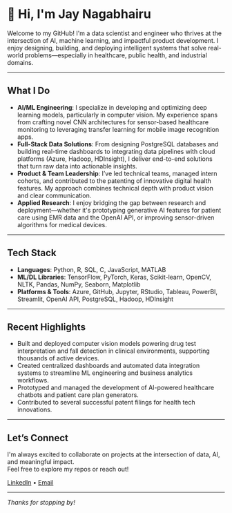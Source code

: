 # 👋 Hi, I'm Jay Nagabhairu

Welcome to my GitHub! I'm a data scientist and engineer who thrives at the intersection of AI, machine learning, and impactful product development. I enjoy designing, building, and deploying intelligent systems that solve real-world problems—especially in healthcare, public health, and industrial domains.

---

## What I Do

- **AI/ML Engineering**: I specialize in developing and optimizing deep learning models, particularly in computer vision. My experience spans from crafting novel CNN architectures for sensor-based healthcare monitoring to leveraging transfer learning for mobile image recognition apps.
- **Full-Stack Data Solutions**: From designing PostgreSQL databases and building real-time dashboards to integrating data pipelines with cloud platforms (Azure, Hadoop, HDInsight), I deliver end-to-end solutions that turn raw data into actionable insights.
- **Product & Team Leadership**: I’ve led technical teams, managed intern cohorts, and contributed to the patenting of innovative digital health features. My approach combines technical depth with product vision and clear communication.
- **Applied Research**: I enjoy bridging the gap between research and deployment—whether it's prototyping generative AI features for patient care using EMR data and the OpenAI API, or improving sensor-driven algorithms for medical devices.

---

## Tech Stack

- **Languages**: Python, R, SQL, C, JavaScript, MATLAB
- **ML/DL Libraries**: TensorFlow, PyTorch, Keras, Scikit-learn, OpenCV, NLTK, Pandas, NumPy, Seaborn, Matplotlib
- **Platforms & Tools**: Azure, GitHub, Jupyter, RStudio, Tableau, PowerBI, Streamlit, OpenAI API, PostgreSQL, Hadoop, HDInsight

---

## Recent Highlights

- Built and deployed computer vision models powering drug test interpretation and fall detection in clinical environments, supporting thousands of active devices.
- Created centralized dashboards and automated data integration systems to streamline ML engineering and business analytics workflows.
- Prototyped and managed the development of AI-powered healthcare chatbots and patient care plan generators.
- Contributed to several successful patent filings for health tech innovations.

---

## Let’s Connect

I'm always excited to collaborate on projects at the intersection of data, AI, and meaningful impact.  
Feel free to explore my repos or reach out!

[LinkedIn](https://www.linkedin.com/in/your-linkedin/) • [Email](mailto:your.email@example.com)

---

*Thanks for stopping by!*
